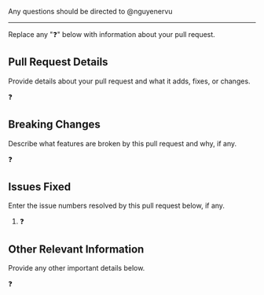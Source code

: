 Any questions should be directed to @nguyenervu

---

Replace any ":question:" below with information about your pull request.

## Pull Request Details

Provide details about your pull request and what it adds, fixes, or changes.

:question:

## Breaking Changes

Describe what features are broken by this pull request and why, if any.

:question:

## Issues Fixed

Enter the issue numbers resolved by this pull request below, if any.

1. :question:

## Other Relevant Information

Provide any other important details below.

:question:
